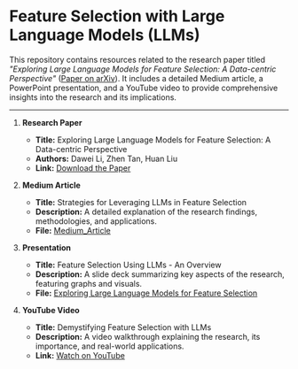 # Feature Selection with Large Language Models (LLMs)

This repository contains resources related to the research paper titled *"Exploring Large Language Models for Feature Selection: A Data-centric Perspective"* ([Paper on arXiv](https://arxiv.org/pdf/2408.12025)). It includes a detailed Medium article, a PowerPoint presentation, and a YouTube video to provide comprehensive insights into the research and its implications.

---


1. **Research Paper**  
   - **Title:** Exploring Large Language Models for Feature Selection: A Data-centric Perspective  
   - **Authors:** Dawei Li, Zhen Tan, Huan Liu 
   - **Link:** [Download the Paper](https://arxiv.org/pdf/2408.12025)  

2. **Medium Article**  
   - **Title:** Strategies for Leveraging LLMs in Feature Selection  
   - **Description:** A detailed explanation of the research findings, methodologies, and applications.  
   - **File:** [Medium_Article](https://medium.com/@satvik.atmakuri9/large-language-models-the-game-changing-approach-to-feature-selection-3ffdeb77be46)

3. **Presentation**  
   - **Title:** Feature Selection Using LLMs - An Overview  
   - **Description:** A slide deck summarizing key aspects of the research, featuring graphs and visuals.  
   - **File:** [Exploring Large Language Models for Feature Selection](https://www.slideshare.net/slideshow/exploring-large-language-models-for-feature-selection-pptx/273819895)

4. **YouTube Video**  
   - **Title:** Demystifying Feature Selection with LLMs  
   - **Description:** A video walkthrough explaining the research, its importance, and real-world applications.  
   - **Link:** [Watch on YouTube](https://youtu.be/emyqvksuuu0)  



